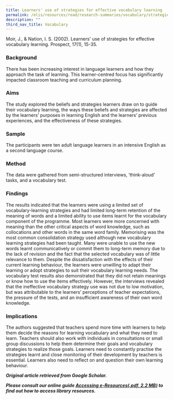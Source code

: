 ```yaml
---
title: Learners' use of strategies for effective vocabulary learning
permalink: /elis/resources/read/research-summaries/vocabulary/strategies-for-effective-vocabulary-learning/
description: ""
third_nav_title: Vocabulary
---
```


Moir, J., & Nation, I. S. (2002). Learners' use of strategies for effective vocabulary learning. Prospect, 17(1), 15-35.

### Background

There has been increasing interest in language learners and how they approach the task of learning. This learner-centred focus has significantly impacted classroom teaching and curriculum planning.

### Aims

The study explored the beliefs and strategies learners draw on to guide their vocabulary learning, the ways these beliefs and strategies are affected by the learners’ purposes in learning English and the learners’ previous experiences, and the effectiveness of these strategies.

### Sample

The participants were ten adult language learners in an intensive English as a second language course.



### Method

The data were gathered from semi-structured interviews, ‘think-aloud’ tasks, and a vocabulary test.

### Findings

The results indicated that the learners were using a limited set of vocabulary-learning strategies and had limited long-term retention of the meaning of words and a limited ability to use items learnt for the vocabulary component of the programme. Most learners were more concerned with meaning than the other critical aspects of word knowledge, such as collocations and other words in the same word family. Memorising was the most common consolidation strategy used although new vocabulary learning strategies had been taught. Many were unable to use the new words learnt communicatively or commit them to long-term memory due to the lack of revision and the fact that the selected vocabulary was of little relevance to them. Despite the dissatisfaction with the effects of their current learning behaviour, the learners were unwilling to adapt their learning or adopt strategies to suit their vocabulary learning needs. The vocabulary test results also demonstrated that they did not retain meanings or know how to use the items effectively. However, the interviews revealed that the ineffective vocabulary strategy use was not due to low motivation, but was attributable to the learners’ perceptions of teacher expectations, the pressure of the tests, and an insufficient awareness of their own word knowledge.

### Implications

The authors suggested that teachers spend more time with learners to help them decide the reasons for learning vocabulary and what they need to learn. Teachers should also work with individuals in consultations or small group discussions to help them determine their goals and vocabulary strategies to realize those goals. Learners need to constantly practise the strategies learnt and close monitoring of their development by teachers is essential. Learners also need to reflect on and question their own learning behaviour.


_**Original article retrieved from Google Scholar.**_  

**_Please consult our online guide [Accessing e-Resources(.pdf, 2.2 MB)](https://academyofsingaporeteachers-moe-edu-sg-admin.cwp.sg/elis/resources/read/research-summaries/vocabulary/18e45074-6b1b-4ac7-811f-1a8da16c4f81 "Accessing e-Resources") to find out how to access library resources._**
